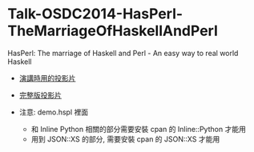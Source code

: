 Talk-OSDC2014-HasPerl-TheMarriageOfHaskellAndPerl
=================================================

HasPerl: The marriage of Haskell and Perl - An easy way to real world Haskell

+ [演講時用的投影片](//cindylinz.github.io/Talk-OSDC2014-HasPerl-TheMarriageOfHaskellAndPerl/slide.html)

+ [完整版投影片](//cindylinz.github.io/Talk-OSDC2014-HasPerl-TheMarriageOfHaskellAndPerl/slide-complete.html)

+ 注意: demo.hspl 裡面
  - 和 Inline Python 相關的部分需要安裝 cpan 的 Inline::Python 才能用
  - 用到 JSON::XS 的部分, 需要安裝 cpan 的 JSON::XS 才能用
